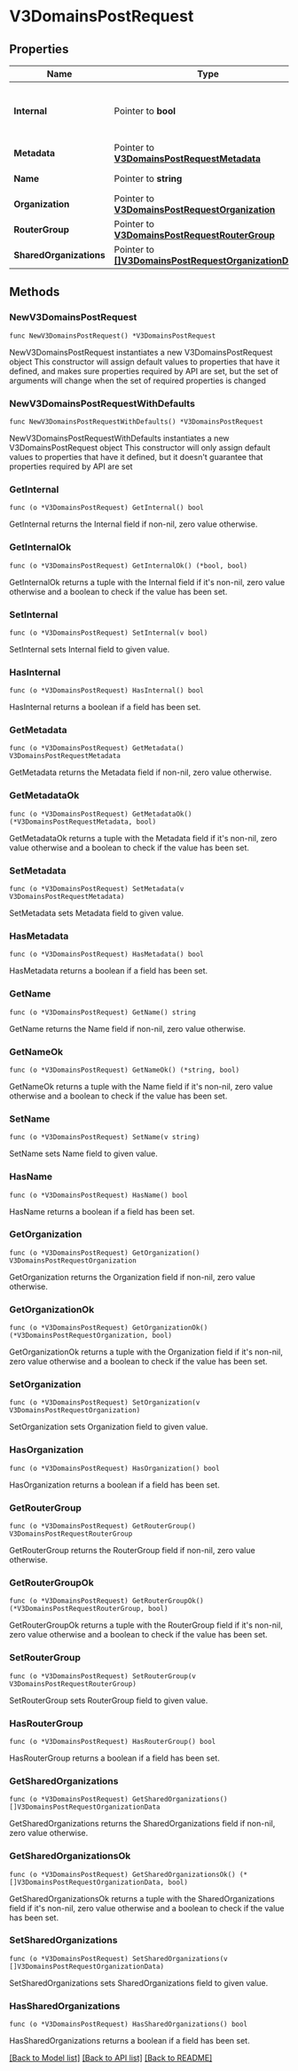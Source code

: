 # V3DomainsPostRequest

## Properties

Name | Type | Description | Notes
------------ | ------------- | ------------- | -------------
**Internal** | Pointer to **bool** | Whether the domain is used for internal traffic | [optional] 
**Metadata** | Pointer to [**V3DomainsPostRequestMetadata**](V3DomainsPostRequestMetadata.md) |  | [optional] 
**Name** | Pointer to **string** | Name of the domain | [optional] 
**Organization** | Pointer to [**V3DomainsPostRequestOrganization**](V3DomainsPostRequestOrganization.md) |  | [optional] 
**RouterGroup** | Pointer to [**V3DomainsPostRequestRouterGroup**](V3DomainsPostRequestRouterGroup.md) |  | [optional] 
**SharedOrganizations** | Pointer to [**[]V3DomainsPostRequestOrganizationData**](V3DomainsPostRequestOrganizationData.md) |  | [optional] 

## Methods

### NewV3DomainsPostRequest

`func NewV3DomainsPostRequest() *V3DomainsPostRequest`

NewV3DomainsPostRequest instantiates a new V3DomainsPostRequest object
This constructor will assign default values to properties that have it defined,
and makes sure properties required by API are set, but the set of arguments
will change when the set of required properties is changed

### NewV3DomainsPostRequestWithDefaults

`func NewV3DomainsPostRequestWithDefaults() *V3DomainsPostRequest`

NewV3DomainsPostRequestWithDefaults instantiates a new V3DomainsPostRequest object
This constructor will only assign default values to properties that have it defined,
but it doesn't guarantee that properties required by API are set

### GetInternal

`func (o *V3DomainsPostRequest) GetInternal() bool`

GetInternal returns the Internal field if non-nil, zero value otherwise.

### GetInternalOk

`func (o *V3DomainsPostRequest) GetInternalOk() (*bool, bool)`

GetInternalOk returns a tuple with the Internal field if it's non-nil, zero value otherwise
and a boolean to check if the value has been set.

### SetInternal

`func (o *V3DomainsPostRequest) SetInternal(v bool)`

SetInternal sets Internal field to given value.

### HasInternal

`func (o *V3DomainsPostRequest) HasInternal() bool`

HasInternal returns a boolean if a field has been set.

### GetMetadata

`func (o *V3DomainsPostRequest) GetMetadata() V3DomainsPostRequestMetadata`

GetMetadata returns the Metadata field if non-nil, zero value otherwise.

### GetMetadataOk

`func (o *V3DomainsPostRequest) GetMetadataOk() (*V3DomainsPostRequestMetadata, bool)`

GetMetadataOk returns a tuple with the Metadata field if it's non-nil, zero value otherwise
and a boolean to check if the value has been set.

### SetMetadata

`func (o *V3DomainsPostRequest) SetMetadata(v V3DomainsPostRequestMetadata)`

SetMetadata sets Metadata field to given value.

### HasMetadata

`func (o *V3DomainsPostRequest) HasMetadata() bool`

HasMetadata returns a boolean if a field has been set.

### GetName

`func (o *V3DomainsPostRequest) GetName() string`

GetName returns the Name field if non-nil, zero value otherwise.

### GetNameOk

`func (o *V3DomainsPostRequest) GetNameOk() (*string, bool)`

GetNameOk returns a tuple with the Name field if it's non-nil, zero value otherwise
and a boolean to check if the value has been set.

### SetName

`func (o *V3DomainsPostRequest) SetName(v string)`

SetName sets Name field to given value.

### HasName

`func (o *V3DomainsPostRequest) HasName() bool`

HasName returns a boolean if a field has been set.

### GetOrganization

`func (o *V3DomainsPostRequest) GetOrganization() V3DomainsPostRequestOrganization`

GetOrganization returns the Organization field if non-nil, zero value otherwise.

### GetOrganizationOk

`func (o *V3DomainsPostRequest) GetOrganizationOk() (*V3DomainsPostRequestOrganization, bool)`

GetOrganizationOk returns a tuple with the Organization field if it's non-nil, zero value otherwise
and a boolean to check if the value has been set.

### SetOrganization

`func (o *V3DomainsPostRequest) SetOrganization(v V3DomainsPostRequestOrganization)`

SetOrganization sets Organization field to given value.

### HasOrganization

`func (o *V3DomainsPostRequest) HasOrganization() bool`

HasOrganization returns a boolean if a field has been set.

### GetRouterGroup

`func (o *V3DomainsPostRequest) GetRouterGroup() V3DomainsPostRequestRouterGroup`

GetRouterGroup returns the RouterGroup field if non-nil, zero value otherwise.

### GetRouterGroupOk

`func (o *V3DomainsPostRequest) GetRouterGroupOk() (*V3DomainsPostRequestRouterGroup, bool)`

GetRouterGroupOk returns a tuple with the RouterGroup field if it's non-nil, zero value otherwise
and a boolean to check if the value has been set.

### SetRouterGroup

`func (o *V3DomainsPostRequest) SetRouterGroup(v V3DomainsPostRequestRouterGroup)`

SetRouterGroup sets RouterGroup field to given value.

### HasRouterGroup

`func (o *V3DomainsPostRequest) HasRouterGroup() bool`

HasRouterGroup returns a boolean if a field has been set.

### GetSharedOrganizations

`func (o *V3DomainsPostRequest) GetSharedOrganizations() []V3DomainsPostRequestOrganizationData`

GetSharedOrganizations returns the SharedOrganizations field if non-nil, zero value otherwise.

### GetSharedOrganizationsOk

`func (o *V3DomainsPostRequest) GetSharedOrganizationsOk() (*[]V3DomainsPostRequestOrganizationData, bool)`

GetSharedOrganizationsOk returns a tuple with the SharedOrganizations field if it's non-nil, zero value otherwise
and a boolean to check if the value has been set.

### SetSharedOrganizations

`func (o *V3DomainsPostRequest) SetSharedOrganizations(v []V3DomainsPostRequestOrganizationData)`

SetSharedOrganizations sets SharedOrganizations field to given value.

### HasSharedOrganizations

`func (o *V3DomainsPostRequest) HasSharedOrganizations() bool`

HasSharedOrganizations returns a boolean if a field has been set.


[[Back to Model list]](../README.md#documentation-for-models) [[Back to API list]](../README.md#documentation-for-api-endpoints) [[Back to README]](../README.md)


